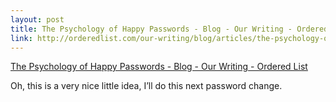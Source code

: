 ```yaml
--- 
layout: post
title: The Psychology of Happy Passwords - Blog - Our Writing - Ordered List
link: http://orderedlist.com/our-writing/blog/articles/the-psychology-of-happy-passwords/
---
```

<a href=
"http://orderedlist.com/our-writing/blog/articles/the-psychology-of-happy-passwords/">
The Psychology of Happy Passwords - Blog - Our Writing - Ordered
List</a>

<p>Oh, this is a very nice little idea, I’ll do this next password
change.</p>
